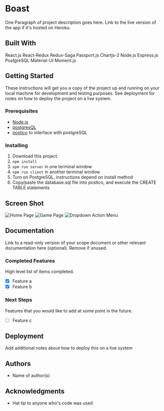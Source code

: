 # Boast

One Paragraph of project description goes here. Link to the live version of the app if it's hosted on Heroku.

## Built With

React.js
React-Redux
Redux-Saga
Passport.js
Chartjs-2
Node.js
Express.js
PostgreSQL
Material-UI
Moment.js


## Getting Started

These instructions will get you a copy of the project up and running on your local machine for development and testing purposes. See deployment for notes on how to deploy the project on a live system.

### Prerequisites

- [Node.js](https://nodejs.org/en/)
- [postgresQL](https://www.postgresql.org/download/)
- [postico](https://eggerapps.at/postico/) to interface with postgreSQL



### Installing

1. Download this project.
2. `npm install`
3. `npm run server` in one terminal window
4. `npm run client` in another terminal window
5. Turn on PostgreSQL, instructions depend on install method
6. Copy/paste the database.sql file into postico, and execute the CREATE TABLE statements



## Screen Shot

![Home Page](images/home.jpg?raw=true)
![Game Page](images/game.jpg?raw=true)
![Dropdown Action Menu](images/menu.jpg?raw=true)

## Documentation

Link to a read-only version of your scope document or other relevant documentation here (optional). Remove if unused.

### Completed Features

High level list of items completed.

- [x] Feature a
- [x] Feature b

### Next Steps

Features that you would like to add at some point in the future.

- [ ] Feature c

## Deployment

Add additional notes about how to deploy this on a live system

## Authors

* Name of author(s)


## Acknowledgments

* Hat tip to anyone who's code was used